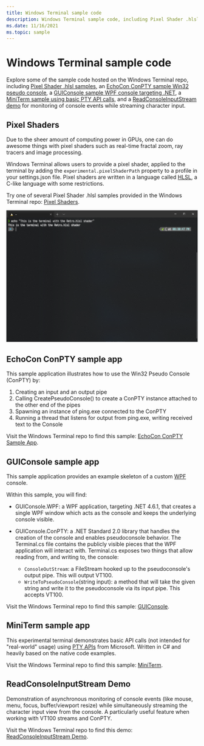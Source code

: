 ```yaml
---
title: Windows Terminal sample code
description: Windows Terminal sample code, including Pixel Shader .hlsl samples, an EchoCon ConPTY sample Win32 pseudo console, a GUIConsole sample WPF console targeting .NET, a MiniTerm sample using basic PTY API calls, and a ReadConsoleInputStream demo for monitoring of console events while streaming character input.
ms.date: 11/16/2021
ms.topic: sample
---
```


# Windows Terminal sample code

Explore some of the sample code hosted on the Windows Terminal repo, including [Pixel Shader .hlsl samples](#pixel-shaders), an [EchoCon ConPTY sample Win32 pseudo console](#echocon-conpty-sample-app), a [GUIConsole sample WPF console targeting .NET](#guiconsole-sample-app), a [MiniTerm sample using basic PTY API calls](#miniterm-sample-app), and a [ReadConsoleInputStream demo](#readconsoleinputstream-demo) for monitoring of console events while streaming character input.

## Pixel Shaders

Due to the sheer amount of computing power in GPUs, one can do awesome things with pixel shaders such as real-time fractal zoom, ray tracers and image processing.

Windows Terminal allows users to provide a pixel shader, applied to the terminal by adding the `experimental.pixelShaderPath` property to a profile in your settings.json file. Pixel shaders are written in a language called [HLSL](https://github.com/microsoft/terminal/tree/main/samples/PixelShaders#hlsl), a C-like language with some restrictions.

Try one of several Pixel Shader .hlsl samples provided in the Windows Terminal repo: [Pixel Shaders](https://github.com/microsoft/terminal/tree/main/samples/PixelShaders).

![Terminal Retro Pixel Shader sample](./images/terminalretro.png)

## EchoCon ConPTY sample app

This sample application illustrates how to use the Win32 Pseudo Console (ConPTY) by:

1. Creating an input and an output pipe
2. Calling CreatePseudoConsole() to create a ConPTY instance attached to the other end of the pipes
3. Spawning an instance of ping.exe connected to the ConPTY
4. Running a thread that listens for output from ping.exe, writing received text to the Console

Visit the Windows Terminal repo to find this sample: [EchoCon ConPTY Sample App](https://github.com/microsoft/terminal/tree/main/samples/ConPTY/EchoCon).

## GUIConsole sample app

This sample application provides an example skeleton of a custom [WPF](/dotnet/desktop/wpf/overview/) console.

Within this sample, you will find:

- GUIConsole.WPF: a WPF application, targeting .NET 4.6.1, that creates a single WPF window which acts as the console and keeps the underlying console visible.

- GUIConsole.ConPTY: a .NET Standard 2.0 library that handles the creation of the console and enables pseudoconsole behavior. The Terminal.cs file contains the publicly visible pieces that the WPF application will interact with. Terminal.cs exposes two things that allow reading from, and writing to, the console:

  - `ConsoleOutStream`: a FileStream hooked up to the pseudoconsole's output pipe. This will output VT100.
  - `WriteToPseudoConsole`(string input): a method that will take the given string and write it to the pseudoconsole via its input pipe. This accepts VT100.

Visit the Windows Terminal repo to find this sample: [GUIConsole](https://github.com/microsoft/terminal/tree/main/samples/ConPTY/GUIConsole).

## MiniTerm sample app

This experimental terminal demonstrates basic API calls (not intended for "real-world" usage) using [PTY APIs](/windows/console/creating-a-pseudoconsole-session) from Microsoft. Written in C# and heavily based on the native code examples.

Visit the Windows Terminal repo to find this sample: [MiniTerm](https://github.com/microsoft/terminal/tree/main/samples/ConPTY/MiniTerm).

## ReadConsoleInputStream Demo

Demonstration of asynchronous monitoring of console events (like mouse, menu, focus, buffer/viewport resize) while simultaneously streaming the character input view from the console. A particularly useful feature when working with VT100 streams and ConPTY.

Visit the Windows Terminal repo to find this demo: [ReadConsoleInputStream Demo](https://github.com/microsoft/terminal/tree/main/samples/ReadConsoleInputStream).
